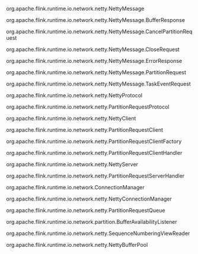 org.apache.flink.runtime.io.network.netty.NettyMessage

org.apache.flink.runtime.io.network.netty.NettyMessage.BufferResponse

org.apache.flink.runtime.io.network.netty.NettyMessage.CancelPartitionRequest

org.apache.flink.runtime.io.network.netty.NettyMessage.CloseRequest

org.apache.flink.runtime.io.network.netty.NettyMessage.ErrorResponse

org.apache.flink.runtime.io.network.netty.NettyMessage.PartitionRequest

org.apache.flink.runtime.io.network.netty.NettyMessage.TaskEventRequest


org.apache.flink.runtime.io.network.netty.NettyProtocol

org.apache.flink.runtime.io.network.netty.PartitionRequestProtocol


org.apache.flink.runtime.io.network.netty.NettyClient

org.apache.flink.runtime.io.network.netty.PartitionRequestClient

org.apache.flink.runtime.io.network.netty.PartitionRequestClientFactory

org.apache.flink.runtime.io.network.netty.PartitionRequestClientHandler

org.apache.flink.runtime.io.network.netty.NettyServer

org.apache.flink.runtime.io.network.netty.PartitionRequestServerHandler

org.apache.flink.runtime.io.network.ConnectionManager

org.apache.flink.runtime.io.network.netty.NettyConnectionManager

org.apache.flink.runtime.io.network.netty.PartitionRequestQueue

org.apache.flink.runtime.io.network.partition.BufferAvailabilityListener

org.apache.flink.runtime.io.network.netty.SequenceNumberingViewReader

org.apache.flink.runtime.io.network.netty.NettyBufferPool

